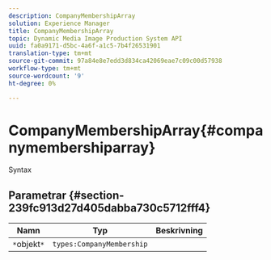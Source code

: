 ```yaml
---
description: CompanyMembershipArray
solution: Experience Manager
title: CompanyMembershipArray
topic: Dynamic Media Image Production System API
uuid: fa0a9171-d5bc-4a6f-a1c5-7b4f26531901
translation-type: tm+mt
source-git-commit: 97a84e8e7edd3d834ca42069eae7c09c00d57938
workflow-type: tm+mt
source-wordcount: '9'
ht-degree: 0%

---
```



# CompanyMembershipArray{#companymembershiparray}

Syntax

## Parametrar {#section-239fc913d27d405dabba730c5712fff4}

| Namn | Typ | Beskrivning |
|---|---|---|
| `*`objekt`*` | `types:CompanyMembership` |  |

